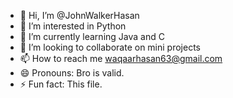 - 👋 Hi, I’m @JohnWalkerHasan
- 👀 I’m interested in Python
- 🌱 I’m currently learning Java and C
- 💞️ I’m looking to collaborate on mini projects
- 📫 How to reach me waqaarhasan63@gmail.com
- 😄 Pronouns: Bro is valid.
- ⚡ Fun fact: This file.

<!---
JohnWalkerHasan/JohnWalkerHasan is a ✨ special ✨ repository because its `README.md` (this file) appears on your GitHub profile.
You can click the Preview link to take a look at your changes.
--->
